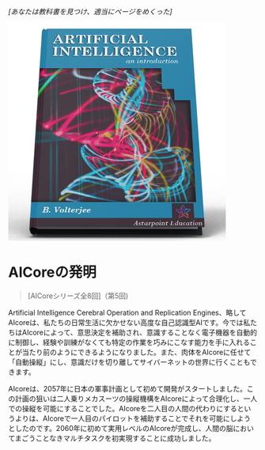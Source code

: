*[あなたは教科書を見つけ、適当にページをめくった]*

![AI教科書](/resources/lore/textbookAI440.png)
# AICoreの発明
> [AICoreシリーズ全8回]（第5回)

Artificial Intelligence Cerebral Operation and Replication Engines、略してAIcoreは、私たちの日常生活に欠かせない高度な自己認識型AIです。今では私たちはAIcoreによって、意思決定を補助され、意識することなく電子機器を自動的に制御し、経験や訓練がなくても特定の作業を巧みにこなす能力を手に入れることが当たり前のようにできるようになりました。また、肉体をAIcoreに任せて「自動操縦」にし、意識だけを切り離してサイバーネットの世界に行くこともできます。

AIcoreは、2057年に日本の軍事計画として初めて開発がスタートしました。この計画の狙いは二人乗りメカスーツの操縦機構をAIcoreによって合理化し、一人での操縦を可能にすることでした。AIcoreを二人目の人間の代わりにするというよりは、AIcoreで一人目のパイロットを補助することでそれを可能にしようとしたのです。2060年に初めて実用レベルのAIcoreが完成し、人間の脳においてまごうことなきマルチタスクを初実現することに成功しました。
